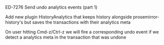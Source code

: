 ED-7276 Send undo analytics events (part 1)

Add new plugin HistoryAnalytics that keeps history alongside prosemirror-history's but saves the transactions with their analytics meta

On user hitting Cmd-z/Ctrl-z we will fire a corresponding undo event if we detect a analytics meta in the transaction that was undone
